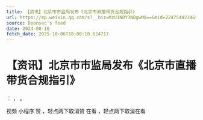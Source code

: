 ```yaml
---
title: 【资讯】北京市市监局发布《北京市直播带货合规指引》
url: https://mp.weixin.qq.com/s?__biz=MzU1NDY3NDgwMQ==&mid=2247544234&idx=1&sn=0d4be90f65417378faa9a98ea846af8d
source: Doonsec's feed
date: 2024-08-10
fetch_date: 2025-10-06T18:00:10.624717
---
```


# 【资讯】北京市市监局发布《北京市直播带货合规指引》

：
，
。

视频
小程序
赞
，轻点两下取消赞
在看
，轻点两下取消在看